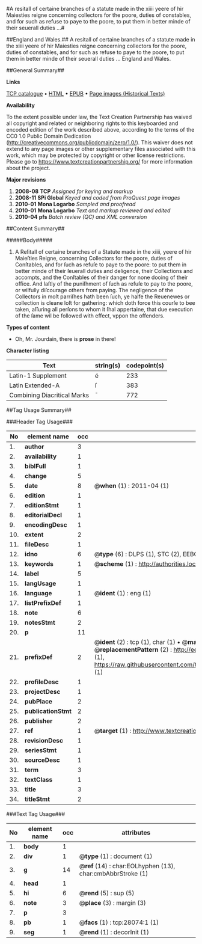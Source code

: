 #A resitall of certaine branches of a statute made in the xiiii yeere of hir Maiesties reigne concerning collectors for the poore, duties of constables, and for such as refuse to paye to the poore, to put them in better minde of their seuerall duties ...#

##England and Wales.##
A resitall of certaine branches of a statute made in the xiiii yeere of hir Maiesties reigne concerning collectors for the poore, duties of constables, and for such as refuse to paye to the poore, to put them in better minde of their seuerall duties ...
England and Wales.

##General Summary##

**Links**

[TCP catalogue](http://www.ota.ox.ac.uk/tcp/)  • 
[HTML](http://tei.it.ox.ac.uk/tcp/Texts-HTML/free/A22/A22671.html)  • 
[EPUB](http://tei.it.ox.ac.uk/tcp/Texts-EPUB/free/A22/A22671.epub) • 
[Page images (Historical Texts)](https://historicaltexts.jisc.ac.uk/eebo-29682717e)

**Availability**

To the extent possible under law, the Text Creation Partnership has waived all copyright and related or neighboring rights to this keyboarded and encoded edition of the work described above, according to the terms of the CC0 1.0 Public Domain Dedication (http://creativecommons.org/publicdomain/zero/1.0/). This waiver does not extend to any page images or other supplementary files associated with this work, which may be protected by copyright or other license restrictions. Please go to https://www.textcreationpartnership.org/ for more information about the project.

**Major revisions**

1. __2008-08__ __TCP__ *Assigned for keying and markup*
1. __2008-11__ __SPi Global__ *Keyed and coded from ProQuest page images*
1. __2010-01__ __Mona Logarbo__ *Sampled and proofread*
1. __2010-01__ __Mona Logarbo__ *Text and markup reviewed and edited*
1. __2010-04__ __pfs__ *Batch review (QC) and XML conversion*

##Content Summary##

#####Body#####

1. A Reſitall of certaine branches of a Statute made in the xiiii, yeere of hir Maieſties Reigne, concerning Collectors for the poore, duties of Conſtables, and for ſuch as refuſe to paye to the poore: to put them in better minde of their ſeuerall duties and deligence, their Collections and accompts, and the Conſtables of their danger for none dooing of their office. And laſtly of the puniſhment of ſuch as refuſe to pay to the poore, or wilfully diſcourage others from paying. The negligence of the Collectors in moſt parriſhes hath been ſuch, ye halfe the Reuenewes or collection is cleane loſt for gathering: which doth force this courſe to bee taken, aſſuring all perſons to whom it ſhal appertaine, that due execution of the ſame wil be followed with effect, vppon the offenders.

**Types of content**

  * Oh, Mr. Jourdain, there is **prose** in there!

**Character listing**


|Text|string(s)|codepoint(s)|
|---|---|---|
|Latin-1 Supplement|é|233|
|Latin Extended-A|ſ|383|
|Combining             Diacritical Marks|̄|772|

##Tag Usage Summary##

###Header Tag Usage###

|No|element name|occ|attributes|
|---|---|---|---|
|1.|__author__|3||
|2.|__availability__|1||
|3.|__biblFull__|1||
|4.|__change__|5||
|5.|__date__|8| @__when__ (1) : 2011-04 (1)|
|6.|__edition__|1||
|7.|__editionStmt__|1||
|8.|__editorialDecl__|1||
|9.|__encodingDesc__|1||
|10.|__extent__|2||
|11.|__fileDesc__|1||
|12.|__idno__|6| @__type__ (6) : DLPS (1), STC (2), EEBO-CITATION (1), OCLC (1), VID (1)|
|13.|__keywords__|1| @__scheme__ (1) : http://authorities.loc.gov/ (1)|
|14.|__label__|5||
|15.|__langUsage__|1||
|16.|__language__|1| @__ident__ (1) : eng (1)|
|17.|__listPrefixDef__|1||
|18.|__note__|6||
|19.|__notesStmt__|2||
|20.|__p__|11||
|21.|__prefixDef__|2| @__ident__ (2) : tcp (1), char (1)  •  @__matchPattern__ (2) : ([0-9\-]+):([0-9IVX]+) (1), (.+) (1)  •  @__replacementPattern__ (2) : http://eebo.chadwyck.com/downloadtiff?vid=$1&page=$2 (1), https://raw.githubusercontent.com/textcreationpartnership/Texts/master/tcpchars.xml#$1 (1)|
|22.|__profileDesc__|1||
|23.|__projectDesc__|1||
|24.|__pubPlace__|2||
|25.|__publicationStmt__|2||
|26.|__publisher__|2||
|27.|__ref__|1| @__target__ (1) : http://www.textcreationpartnership.org/docs/. (1)|
|28.|__revisionDesc__|1||
|29.|__seriesStmt__|1||
|30.|__sourceDesc__|1||
|31.|__term__|3||
|32.|__textClass__|1||
|33.|__title__|3||
|34.|__titleStmt__|2||


###Text Tag Usage###

|No|element name|occ|attributes|
|---|---|---|---|
|1.|__body__|1||
|2.|__div__|1| @__type__ (1) : document (1)|
|3.|__g__|14| @__ref__ (14) : char:EOLhyphen (13), char:cmbAbbrStroke (1)|
|4.|__head__|1||
|5.|__hi__|6| @__rend__ (5) : sup (5)|
|6.|__note__|3| @__place__ (3) : margin (3)|
|7.|__p__|3||
|8.|__pb__|1| @__facs__ (1) : tcp:28074:1 (1)|
|9.|__seg__|1| @__rend__ (1) : decorInit (1)|
